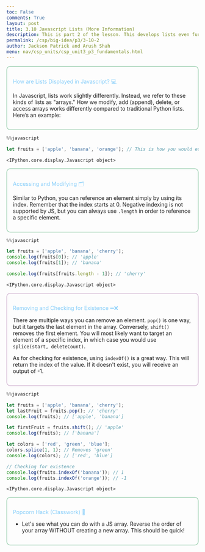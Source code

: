 ```yaml
---
toc: False
comments: True
layout: post
title: 3.10 Javascript Lists (More Information)
description: This is part 2 of the lesson. This develops lists even further, focusing on Javascript arrays!
permalink: /csp/big-idea/p3/3-10-2
author: Jackson Patrick and Arush Shah
menu: nav/csp_units/csp_unit3_p3_fundamentals.html
---
```


<div style="border: 2px solid #A8D5BA; padding: 15px; border-radius: 10px;">

<span style="color: #87CEFA;">How are Lists Displayed in Javascript? 💻</span>

In Javascript, lists work slightly differently. Instead, we refer to these kinds of lists as "arrays." How we modify, add (append), delete, or access arrays works differently compared to traditional Python lists. Here’s an example:

</div>



```javascript
%%javascript

let fruits = ['apple', 'banana', 'orange']; // This is how you would establish an array. 

```


    <IPython.core.display.Javascript object>


<div style="border: 2px solid #A8D5BA; padding: 15px; border-radius: 10px;">

<span style="color: #87CEFA;">Accessing and Modifying 🗂️</span>

Similar to Python, you can reference an element simply by using its index. Remember that the index starts at 0. Negative indexing is not supported by JS, but you can always use `.length` in order to reference a specific element.

</div>



```javascript
%%javascript

let fruits = ['apple', 'banana', 'cherry'];
console.log(fruits[0]); // 'apple'
console.log(fruits[1]); // 'banana'

console.log(fruits[fruits.length - 1]); // 'cherry'

```


    <IPython.core.display.Javascript object>


<div style="border: 2px solid #D8BFD8; padding: 15px; border-radius: 10px;">

<span style="color: #87CEFA;">Removing and Checking for Existence ➖❌</span>

There are multiple ways you can remove an element. `pop()` is one way, but it targets the last element in the array. Conversely, `shift()` removes the first element. You will most likely want to target an element of a specific index, in which case you would use `splice(start, deleteCount)`.

As for checking for existence, using `indexOf()` is a great way. This will return the index of the value. If it doesn't exist, you will receive an output of -1.

</div>



```javascript
%%javascript

let fruits = ['apple', 'banana', 'cherry'];
let lastFruit = fruits.pop(); // 'cherry'
console.log(fruits); // ['apple', 'banana']

let firstFruit = fruits.shift(); // 'apple'
console.log(fruits); // ['banana']

let colors = ['red', 'green', 'blue'];
colors.splice(1, 1); // Removes 'green'
console.log(colors); // ['red', 'blue']

// Checking for existence
console.log(fruits.indexOf('banana')); // 1
console.log(fruits.indexOf('orange')); // -1

```


    <IPython.core.display.Javascript object>


<div style="border: 2px solid #A8D5BA; padding: 15px; border-radius: 10px;">

<span style="color: #87CEFA;">Popcorn Hack (Classwork) 🍿</span>
<ul>
  <li>
    Let's see what you can do with a JS array. Reverse the order of your array WITHOUT creating a new array. This should be quick!
  </li>
</ul>

</div>


